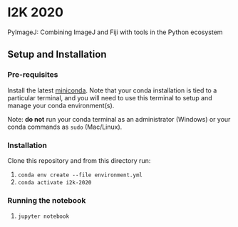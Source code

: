 # I2K 2020 
PyImageJ: Combining ImageJ and Fiji with tools in the Python ecosystem

## Setup and Installation

### Pre-requisites

Install the latest [miniconda](https://docs.conda.io/en/latest/miniconda.html). Note that your conda installation is tied to a particular terminal, and you will need to use this terminal to setup and manage your conda environment(s).

Note: **do not** run your conda terminal as an administrator (Windows) or your conda commands as `sudo` (Mac/Linux).

### Installation

Clone this repository and from this directory run:
1. `conda env create --file environment.yml`
1. `conda activate i2k-2020`

### Running the notebook 

1. `jupyter notebook`

